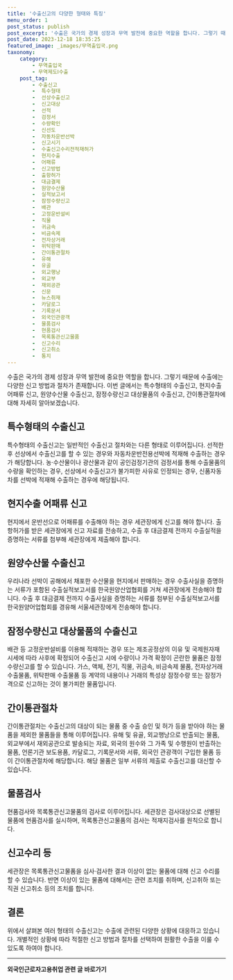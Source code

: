 ```yaml
---
title: '수출신고의 다양한 형태와 특징'
menu_order: 1
post_status: publish
post_excerpt: '수출은 국가의 경제 성장과 무역 발전에 중요한 역할을 합니다. 그렇기 때문에 수출에는 다양한 신고 방법과 절차가 존재합니다. 이번 글에서는 특수형태의 수출신고, 현지수출 어패류 신고, 원양수산물 수출신고, 잠정수량신고 대상물품의 수출신고, 간이통관절차에 대해 자세히 알아보겠습니다.'
post_date: 2023-12-18 18:35:25
featured_image: _images/무역출입국.png
taxonomy:
    category:
        - 무역출입국
        - 무역제도Ⅰ수출
    post_tag:
        - 수출신고
        -  특수형태
        -  선상수출신고
        -  신고대상
        -  선적
        -  검정서
        -  수량확인
        -  신선도
        -  자동차운반선박
        -  신고시기
        -  수출신고수리전적재허가
        -  현지수출
        -  어패류
        -  신고방법
        -  출항허가
        -  대금결제
        -  원양수산물
        -  실적보고서
        -  잠정수량신고
        -  배관
        -  고정운반설비
        -  직물
        -  귀금속
        -  비금속제
        -  전자상거래
        -  위탁판매
        -  간이통관절차
        -  유해
        -  유골
        -  외교행낭
        -  외교부
        -  재외공관
        -  신문
        -  뉴스취재
        -  카달로그
        -  기록문서
        -  외국인관광객
        -  물품검사
        -  현품검사
        -  목록통관신고물품
        -  신고수리
        -  신고취소
        -  통지
---
```



수출은 국가의 경제 성장과 무역 발전에 중요한 역할을 합니다. 그렇기 때문에 수출에는 다양한 신고 방법과 절차가 존재합니다. 이번 글에서는 특수형태의 수출신고, 현지수출 어패류 신고, 원양수산물 수출신고, 잠정수량신고 대상물품의 수출신고, 간이통관절차에 대해 자세히 알아보겠습니다.

## 특수형태의 수출신고

특수형태의 수출신고는 일반적인 수출신고 절차와는 다른 형태로 이루어집니다. 선적한 후 선상에서 수출신고를 할 수 있는 경우와 자동차운반전용선박에 적재해 수출하는 경우가 해당합니다. 농·수산물이나 광산물과 같이 공인검정기관의 검정서를 통해 수출물품의 수량을 확인하는 경우, 선상에서 수출신고가 불가피한 사유로 인정되는 경우, 신품자동차를 선박에 적재해 수출하는 경우에 해당됩니다.

## 현지수출 어패류 신고

현지에서 운반선으로 어패류를 수출해야 하는 경우 세관장에게 신고를 해야 합니다. 출항허가를 받은 세관장에게 신고 자료를 전송하고, 수출 후 대금결제 전까지 수출실적을 증명하는 서류를 첨부해 세관장에게 제출해야 합니다.

## 원양수산물 수출신고

우리나라 선박이 공해에서 채포한 수산물을 현지에서 판매하는 경우 수출사실을 증명하는 서류가 포함된 수출실적보고서를 한국원양산업협회를 거쳐 세관장에게 전송해야 합니다. 수출 후 대금결제 전까지 수출사실을 증명하는 서류를 첨부된 수출실적보고서를 한국원양어업협회를 경유해 서울세관장에게 전송해야 합니다.

## 잠정수량신고 대상물품의 수출신고

배관 등 고정운반설비를 이용해 적재하는 경우 또는 제조공정상의 이유 및 국제원자재 시세에 따라 사후에 확정되어 수출신고 시에 수량이나 가격 확정이 곤란한 물품은 잠정수량신고를 할 수 있습니다. 가스, 액체, 전기, 직물, 귀금속, 비금속제 물품, 전자상거래 수출물품, 위탁판매 수출물품 등 계약의 내용이나 거래의 특성상 잠정수량 또는 잠정가격으로 신고하는 것이 불가피한 물품입니다.

## 간이통관절차

간이통관절차는 수출신고의 대상이 되는 물품 중 수출 승인 및 허가 등을 받아야 하는 물품을 제외한 물품들을 통해 이루어집니다. 유해 및 유골, 외교행낭으로 반출되는 물품, 외교부에서 재외공관으로 발송되는 자료, 외국의 원수와 그 가족 및 수행원이 반출하는 물품, 언론기관 보도용품, 카달로그, 기록문서와 서류, 외국인 관광객이 구입한 물품 등이 간이통관절차에 해당합니다. 해당 물품은 일부 서류의 제출로 수출신고를 대신할 수 있습니다.

## 물품검사

현품검사와 목록통관신고물품의 검사로 이루어집니다. 세관장은 검사대상으로 선별된 물품에 현품검사를 실시하며, 목록통관신고물품의 검사는 적재지검사를 원칙으로 합니다. 

## 신고수리 등

세관장은 목록통관신고물품을 심사·검사한 결과 이상이 없는 물품에 대해 신고 수리를 할 수 있습니다. 반면 이상이 있는 물품에 대해서는 관련 조치를 취하며, 신고취하 또는 직권 신고취소 등의 조치를 합니다.

## 결론

위에서 살펴본 여러 형태의 수출신고는 수출에 관련된 다양한 상황에 대응하고 있습니다. 개별적인 상황에 따라 적절한 신고 방법과 절차를 선택하여 원활한 수출을 이룰 수 있도록 하여야 합니다.


<!-- wp:separator -->
<hr class="wp-block-separator has-alpha-channel-opacity"/>
<!-- /wp:separator -->

<!-- wp:group {"backgroundColor":"base","layout":{"type":"constrained"}} -->
<div class="wp-block-group has-base-background-color has-background"><!-- wp:paragraph {"align":"center","fontSize":"medium"} -->
<p class="has-text-align-center has-large-font-size"><strong>외국인근로자고용취업 관련 글 바로가기</strong></p>
<!-- /wp:paragraph -->


<!-- wp:latest-posts
{"categories":[{"id":10884,"count":19,"description":"","link":"https://uknowlaw.com/category/%ec%99%b8%ea%b5%ad%ec%9d%b8%ea%b7%bc%eb%a1%9c%ec%9e%90%ea%b3%a0%ec%9a%a9%ec%b7%a8%ec%97%85/","name":"외국인근로자고용취업","slug":"외국인근로자고용취업","taxonomy":"category","parent":0,"meta":[],"_links":{"self":[{"href":"https://uknowlaw.com/wp-json/wp/v2/categories/10884"}],"collection":[{"href":"https://uknowlaw.com/wp-json/wp/v2/categories"}],"about":[{"href":"https://uknowlaw.com/wp-json/wp/v2/taxonomies/category"}],"wp:post_type":[{"href":"https://uknowlaw.com/wp-json/wp/v2/posts?categories=10884"}],"curies":[{"name":"wp","href":"https://api.w.org/{rel}","templated":true}]}}],"postsToShow":100,"excerptLength":28,"postLayout":"grid","columns":2,"featuredImageAlign":"left","featuredImageSizeSlug":"large","fontSize":"small"} /--></div>
<!-- /wp:group -->